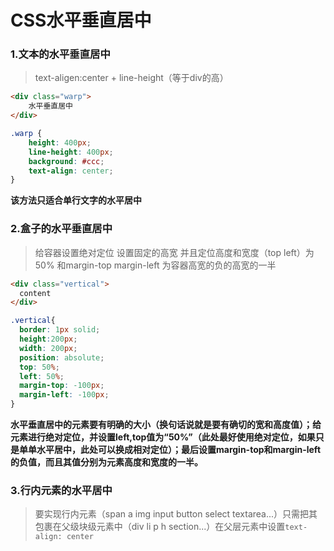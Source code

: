 # CSS水平垂直居中

### 1.文本的水平垂直居中

>text-aligen:center + line-height（等于div的高）

```HTML
<div class="warp">
	水平垂直居中
</div>
```
```CSS
.warp {
	height: 400px;
	line-height: 400px;
	background: #ccc;
	text-align: center;
}
```
**该方法只适合单行文字的水平居中**

### 2.盒子的水平垂直居中

>给容器设置绝对定位 设置固定的高宽 并且定位高度和宽度（top left）为50% 和margin-top margin-left 为容器高宽的负的高宽的一半

```HTML
<div class="vertical">
  content
</div>
```
```CSS
.vertical{
  border: 1px solid;
  height:200px;
  width: 200px;
  position: absolute;
  top: 50%;
  left: 50%;
  margin-top: -100px;
  margin-left: -100px;
}
```
**水平垂直居中的元素要有明确的大小（换句话说就是要有确切的宽和高度值）；给元素进行绝对定位，并设置left,top值为“50%”（此处最好使用绝对定位，如果只是单单水平居中，此处可以换成相对定位）；最后设置margin-top和margin-left的负值，而且其值分别为元素高度和宽度的一半。**

### 3.行内元素的水平居中

>要实现行内元素（span a img input button select textarea...）只需把其包裹在父级块级元素中（div li p h section...）在父层元素中设置`text-align: center`

